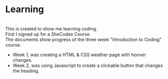 # Learning
<br>
This is created to show me learning coding.
<br>
First I signed up for a SheCodes Course.
<br>
The documents show progress of the three week "Introduction to Coding" course.
<ul>
  <li>Week 1, was creating a HTML & CSS weather page with hoover changes.</li>
  <li>Week 2, was using Javascript to create a clickable button that changes the heading. </li>
</ul>


